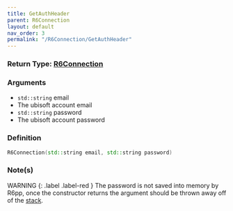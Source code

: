 ```yaml
---
title: GetAuthHeader
parent: R6Connection
layout: default
nav_order: 3
permalink: "/R6Connection/GetAuthHeader"
---
```


### Return Type: [R6Connection](/R6Connection)

### Arguments
* `std::string` email
 * The ubisoft account email
* `std::string` password
 *  The ubisoft account password

### Definition
```cpp
R6Connection(std::string email, std::string password)
```

### Note(s)
WARNING
{: .label .label-red } 
The password is not saved into memory by R6pp, once the constructor returns the argument should be thrown away off of the [stack](https://www.tenouk.com/Bufferoverflowc/Bufferoverflow2.html).
